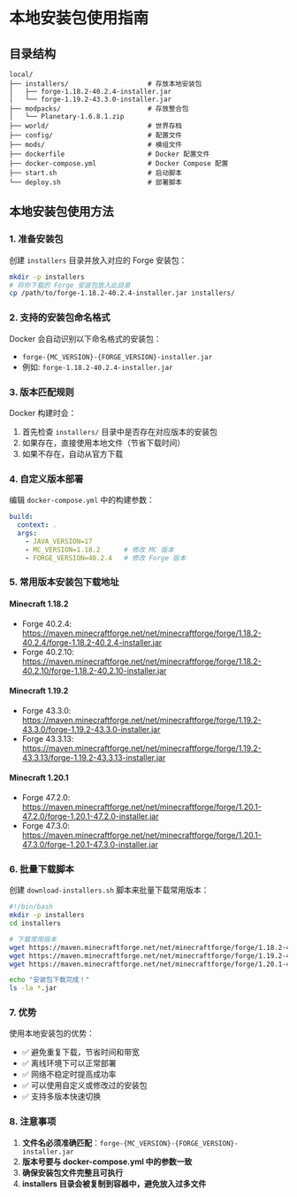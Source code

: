 # 本地安装包使用指南

## 目录结构

```
local/
├── installers/                    # 存放本地安装包
│   ├── forge-1.18.2-40.2.4-installer.jar
│   └── forge-1.19.2-43.3.0-installer.jar
├── modpacks/                      # 存放整合包
│   └── Planetary-1.6.8.1.zip
├── world/                         # 世界存档
├── config/                        # 配置文件
├── mods/                          # 模组文件
├── dockerfile                     # Docker 配置文件
├── docker-compose.yml             # Docker Compose 配置
├── start.sh                       # 启动脚本
└── deploy.sh                      # 部署脚本
```

## 本地安装包使用方法

### 1. 准备安装包

创建 `installers` 目录并放入对应的 Forge 安装包：

```bash
mkdir -p installers
# 将你下载的 Forge 安装包放入此目录
cp /path/to/forge-1.18.2-40.2.4-installer.jar installers/
```

### 2. 支持的安装包命名格式

Docker 会自动识别以下命名格式的安装包：
- `forge-{MC_VERSION}-{FORGE_VERSION}-installer.jar`
- 例如: `forge-1.18.2-40.2.4-installer.jar`

### 3. 版本匹配规则

Docker 构建时会：
1. 首先检查 `installers/` 目录中是否存在对应版本的安装包
2. 如果存在，直接使用本地文件（节省下载时间）
3. 如果不存在，自动从官方下载

### 4. 自定义版本部署

编辑 `docker-compose.yml` 中的构建参数：

```yaml
build:
  context: .
  args:
    - JAVA_VERSION=17
    - MC_VERSION=1.18.2      # 修改 MC 版本
    - FORGE_VERSION=40.2.4   # 修改 Forge 版本
```

### 5. 常用版本安装包下载地址

#### Minecraft 1.18.2
- Forge 40.2.4: https://maven.minecraftforge.net/net/minecraftforge/forge/1.18.2-40.2.4/forge-1.18.2-40.2.4-installer.jar
- Forge 40.2.10: https://maven.minecraftforge.net/net/minecraftforge/forge/1.18.2-40.2.10/forge-1.18.2-40.2.10-installer.jar

#### Minecraft 1.19.2
- Forge 43.3.0: https://maven.minecraftforge.net/net/minecraftforge/forge/1.19.2-43.3.0/forge-1.19.2-43.3.0-installer.jar
- Forge 43.3.13: https://maven.minecraftforge.net/net/minecraftforge/forge/1.19.2-43.3.13/forge-1.19.2-43.3.13-installer.jar

#### Minecraft 1.20.1
- Forge 47.2.0: https://maven.minecraftforge.net/net/minecraftforge/forge/1.20.1-47.2.0/forge-1.20.1-47.2.0-installer.jar
- Forge 47.3.0: https://maven.minecraftforge.net/net/minecraftforge/forge/1.20.1-47.3.0/forge-1.20.1-47.3.0-installer.jar

### 6. 批量下载脚本

创建 `download-installers.sh` 脚本来批量下载常用版本：

```bash
#!/bin/bash
mkdir -p installers
cd installers

# 下载常用版本
wget https://maven.minecraftforge.net/net/minecraftforge/forge/1.18.2-40.2.4/forge-1.18.2-40.2.4-installer.jar
wget https://maven.minecraftforge.net/net/minecraftforge/forge/1.19.2-43.3.0/forge-1.19.2-43.3.0-installer.jar
wget https://maven.minecraftforge.net/net/minecraftforge/forge/1.20.1-47.2.0/forge-1.20.1-47.2.0-installer.jar

echo "安装包下载完成！"
ls -la *.jar
```

### 7. 优势

使用本地安装包的优势：
- ✅ 避免重复下载，节省时间和带宽
- ✅ 离线环境下可以正常部署
- ✅ 网络不稳定时提高成功率
- ✅ 可以使用自定义或修改过的安装包
- ✅ 支持多版本快速切换

### 8. 注意事项

1. **文件名必须准确匹配**：`forge-{MC_VERSION}-{FORGE_VERSION}-installer.jar`
2. **版本号要与 docker-compose.yml 中的参数一致**
3. **确保安装包文件完整且可执行**
4. **installers 目录会被复制到容器中，避免放入过多文件**
